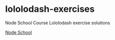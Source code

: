 # lololodash-exercises
Node School Course Lololodash exercise solutions

[Node School](https://nodeschool.io/#workshoppers)
